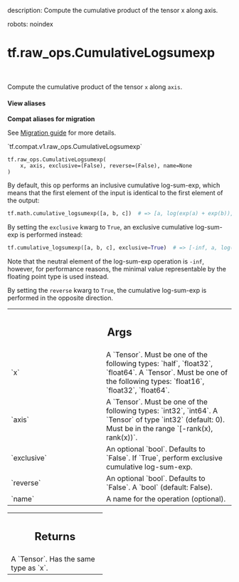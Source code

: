 description: Compute the cumulative product of the tensor x along axis.

robots: noindex

# tf.raw_ops.CumulativeLogsumexp

<!-- Insert buttons and diff -->

<table class="tfo-notebook-buttons tfo-api nocontent" align="left">

</table>



Compute the cumulative product of the tensor `x` along `axis`.

<section class="expandable">
  <h4 class="showalways">View aliases</h4>
  <p>
<b>Compat aliases for migration</b>
<p>See
<a href="https://www.tensorflow.org/guide/migrate">Migration guide</a> for
more details.</p>
<p>`tf.compat.v1.raw_ops.CumulativeLogsumexp`</p>
</p>
</section>

<pre class="devsite-click-to-copy prettyprint lang-py tfo-signature-link">
<code>tf.raw_ops.CumulativeLogsumexp(
    x, axis, exclusive=(False), reverse=(False), name=None
)
</code></pre>



<!-- Placeholder for "Used in" -->

By default, this op performs an inclusive cumulative log-sum-exp,
which means that the first
element of the input is identical to the first element of the output:
```python
tf.math.cumulative_logsumexp([a, b, c])  # => [a, log(exp(a) + exp(b)), log(exp(a) + exp(b) + exp(c))]
```

By setting the `exclusive` kwarg to `True`, an exclusive cumulative log-sum-exp is
performed instead:
```python
tf.cumulative_logsumexp([a, b, c], exclusive=True)  # => [-inf, a, log(exp(a) * exp(b))]
```
Note that the neutral element of the log-sum-exp operation is `-inf`,
however, for performance reasons, the minimal value representable by the
floating point type is used instead.

By setting the `reverse` kwarg to `True`, the cumulative log-sum-exp is performed in the
opposite direction.

<!-- Tabular view -->
 <table class="responsive fixed orange">
<colgroup><col width="214px"><col></colgroup>
<tr><th colspan="2"><h2 class="add-link">Args</h2></th></tr>

<tr>
<td>
`x`
</td>
<td>
A `Tensor`. Must be one of the following types: `half`, `float32`, `float64`.
A `Tensor`. Must be one of the following types: `float16`, `float32`, `float64`.
</td>
</tr><tr>
<td>
`axis`
</td>
<td>
A `Tensor`. Must be one of the following types: `int32`, `int64`.
A `Tensor` of type `int32` (default: 0). Must be in the range
`[-rank(x), rank(x))`.
</td>
</tr><tr>
<td>
`exclusive`
</td>
<td>
An optional `bool`. Defaults to `False`.
If `True`, perform exclusive cumulative log-sum-exp.
</td>
</tr><tr>
<td>
`reverse`
</td>
<td>
An optional `bool`. Defaults to `False`.
A `bool` (default: False).
</td>
</tr><tr>
<td>
`name`
</td>
<td>
A name for the operation (optional).
</td>
</tr>
</table>



<!-- Tabular view -->
 <table class="responsive fixed orange">
<colgroup><col width="214px"><col></colgroup>
<tr><th colspan="2"><h2 class="add-link">Returns</h2></th></tr>
<tr class="alt">
<td colspan="2">
A `Tensor`. Has the same type as `x`.
</td>
</tr>

</table>

